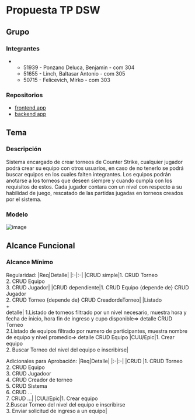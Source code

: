 # Propuesta TP DSW

## Grupo
### Integrantes
* -	51939 - Ponzano Deluca, Benjamin - com 304
  -	51655 - Linch, Baltasar Antonio - com 305
  -	50715 - Felicevich, Mirko - com 303


### Repositorios
* [frontend app](http://hyperlinkToGihubOrGitlab)
* [backend app](http://hyperlinkToGihubOrGitlab)


## Tema
### Descripción
Sistema encargado de crear torneos de Counter Strike, cualquier jugador podrá crear su equipo con otros usuarios, en caso de no tenerlo se podrá buscar equipos en los cuales falten integrantes. Los equipos podrán anotarse a los torneos que deseen siempre y cuando cumpla con los requisitos de estos. Cada jugador contara con un nivel con respecto a su habilidad de juego, rescatado de las partidas jugadas en torneos creados por el sistema.

### Modelo
![image](https://github.com/BenjaPonzano/tp/assets/164565109/08c5b23e-e60d-4bac-b0a7-421d774baff3)



## Alcance Funcional 

### Alcance Mínimo

Regularidad:
|Req|Detalle|
|:-|:-|
|CRUD simple|1. CRUD Torneo<br>2. CRUD Equipo<br>3. CRUD Jugador|
|CRUD dependiente|1. CRUD Equipo {depende de} CRUD Jugador<br>2. CRUD Torneo {depende de} CRUD CreadordeTorneo|
|Listado<br>+<br>detalle| 1.Listado de torneos filtrado por un nivel necesario, muestra hora y fecha de inicio, hora fin de ingreso y cupo disponible=> detalle CRUD Torneo<br> 2.Listado de equipos filtrado por numero de participantes, muestra nombre de equipo y nivel promedio=> detalle CRUD Equipo
|CUU/Epic|1. Crear equipo<br>2. Buscar Torneo del nivel del equipo e inscribirse|


Adicionales para Aprobación:
|Req|Detalle|
|:-|:-|
|CRUD |1. CRUD Torneo<br>2. CRUD Equipo<br>3. CRUD Jugadoor<br>4. CRUD Creador de torneo<br>5. CRUD Sistema<br>6. CRUD ...<br>7. CRUD ...|
|CUU/Epic|1. Crear equipo<br>2.Buscar Torneo del nivel del equipo e inscribirse<br>3. Enviar solicitud de ingreso a un equipo|


